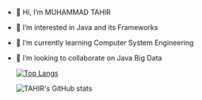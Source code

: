 - 👋 Hi, I’m MUHAMMAD TAHIR
- 👀 I’m interested in Java  and its Frameworks 
- 🌱 I’m currently learning Computer System Engineering
- 💞️ I’m looking to collaborate on Java Big Data


     [![Top Langs](https://github-readme-stats.vercel.app/api/top-langs/?username=MUHAMMADTAHIR31&layout=compact)](https://github.com/MUHAMMADTAHIR31/github-readme-stats)
     
     ![TAHIR's GitHub stats](https://github-readme-stats.vercel.app/api?username=MUHAMMADTAHIR31&show_icons=true&theme=radical)
<!---
MUHAMMADTAHIR31/MUHAMMADTAHIR31 is a ✨ special ✨ repository because its `README.md` (this file) appears on your GitHub profile.
You can click the Preview link to take a look at your changes.
--->
